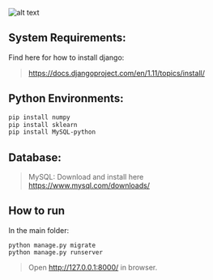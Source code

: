![alt text](/final-stock-market-website/samplePics/home.png "home")

## System Requirements:

Find here for how to install django: 

> <https://docs.djangoproject.com/en/1.11/topics/install/>

## Python Environments:
``` bash 
pip install numpy 
pip install sklearn
pip install MySQL-python
```

## Database:

> MySQL: Download and install here <https://www.mysql.com/downloads/>

## How to run
In the main folder:<br>
``` 
python manage.py migrate
python manage.py runserver
```

> Open <http://127.0.0.1:8000/> in browser. 


